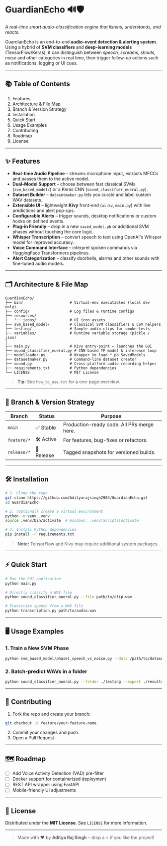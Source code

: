 # GuardianEcho 🔊🛡️

*A real-time smart audio-classification engine that listens, understands, and reacts.*

GuardianEcho is an end-to-end **audio-event detection & alerting system**. Using a hybrid of **SVM classifiers** and **deep-learning models** (TensorFlow/Keras), it can distinguish between *speech, screams, shouts, noise* and other categories in real time, then trigger follow-up actions such as notifications, logging or UI cues.

---

## 📚 Table of Contents

1. Features  
2. Architecture & File Map  
3. Branch & Version Strategy  
4. Installation  
5. Quick Start  
6. Usage Examples  
7. Contributing  
8. Roadmap  
9. License  

---

## ✨ Features

- **Real-time Audio Pipeline** – streams microphone input, extracts MFCCs and passes them to the active model.  
- **Dual-Model Support** – choose between fast classical SVMs (`svm_based_model/`) or a Keras CNN (`sound_classifier_nueral.py`).  
- **Dataset Builder** – `datasetmaker.py` lets you curate and label custom WAV datasets.  
- **Extensible UI** – lightweight **Kivy** front-end (`ui.kv`, `main.py`) with live predictions and alert pop-ups.  
- **Configurable Alerts** – trigger sounds, desktop notifications or custom hooks on defined events.  
- **Plug-in Friendly** – drop in a new `saved_model.pb` or additional SVM phases without touching the core logic.
- **Whisper Transcription** – convert speech to text using OpenAI's Whisper model for improved accuracy.
- **Voice Command Interface** – interpret spoken commands via HuggingFace Transformers pipelines.
- **Alert Categorization** – classify doorbells, alarms and other sounds with fine-tuned audio models.

---

## 🗂️ Architecture & File Map

```text
GuardianEcho/
├── bin/                     # Virtual-env executables (local dev only)
├── config/                  # Log files & runtime configs
├── resources/
│   └── icons/               # UI icon assets
├── svm_based_model/         # Classical SVM classifiers & CSV helpers
├── testing/                 # Sample audio clips for smoke-tests
├── variables/               # Runtime variable storage (pickle / json)
│
├── main.py                  # Kivy entry-point – launches the GUI
├── sound_classifier_nueral.py # CNN-based TF model & inference loop
├── modelloader.py           # Wrapper to load *.pb SavedModels
├── datasetmaker.py          # Command-line dataset creator
├── sound.py                 # Cross-platform audio recording helper
├── requirements.txt         # Python dependencies
└── LICENSE                  # MIT License
```

> **Tip:** See `how_to_use.txt` for a one-page overview.

---

## 🌳 Branch & Version Strategy

| Branch        | Status     | Purpose                                       |
|---------------|------------|-----------------------------------------------|
| `main`        | ✅ Stable   | Production-ready code. All PRs merge here.    |
| `feature/*`   | 🛠️ Active  | For features, bug-fixes or refactors.         |
| `release/*`   | 🚀 Release | Tagged snapshots for versioned builds.        |

---

## 🛠️ Installation

```bash
# 1. Clone the repo
git clone https://github.com/Adityarajsingh2904/GuardianEcho.git
cd GuardianEcho

# 2. (Optional) create a virtual environment
python -m venv .venv
source .venv/bin/activate  # Windows: .venv\Scripts\activate

# 3. Install Python dependencies
pip install -r requirements.txt
```

> **Note:** TensorFlow and Kivy may require additional system packages.

---

## ⚡ Quick Start

```bash
# Run the GUI application
python main.py

# Directly classify a WAV file
python sound_classifier_nueral.py --file path/to/clip.wav

# Transcribe speech from a WAV file
python transcription.py path/to/audio.wav
```

---

## 🖥️ Usage Examples

### 1. Train a New SVM Phase
```bash
python svm_based_model/phase1_speech_vs_noise.py --data /path/to/dataset
```

### 2. Batch-predict WAVs in a folder
```bash
python sound_classifier_nueral.py --folder ./testing --export ./results.csv
```

---

## 🤝 Contributing

1. Fork the repo and create your branch:
```bash
git checkout -b feature/your-feature-name
```
2. Commit your changes and push.
3. Open a Pull Request.

---

## 🗺️ Roadmap

- [ ] Add Voice Activity Detection (VAD) pre-filter  
- [ ] Docker support for containerized deployment  
- [ ] REST API wrapper using FastAPI  
- [ ] Mobile-friendly UI adjustments

---

## 📄 License

Distributed under the **MIT License**. See `LICENSE` for more information.

---

> Made with ❤️ by **Aditya Raj Singh** – drop a ⭐ if you like the project!